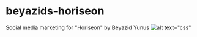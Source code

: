 # beyazids-horiseon
Social media marketing for "Horiseon" by Beyazid Yunus
![alt text="css"](https://github.com/benyunus1/beyazids-horiseon/blob/master/css1.jpg?raw=true)

